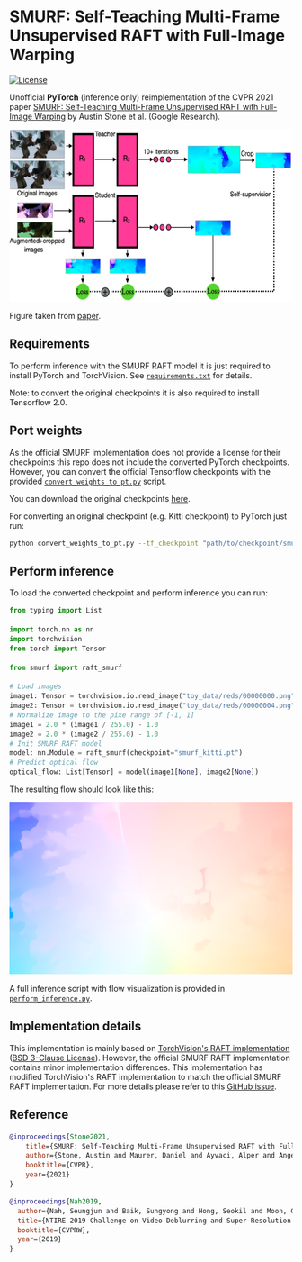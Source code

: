 # SMURF: Self-Teaching Multi-Frame Unsupervised RAFT with Full-Image Warping

[![License](https://img.shields.io/badge/License-CC--BY--4.0-yellow)](LICENSE)

Unofficial **PyTorch** (inference only) reimplementation of the CVPR 2021
paper [SMURF: Self-Teaching Multi-Frame Unsupervised RAFT with Full-Image Warping](https://arxiv.org/abs/2105.07014)
by Austin Stone et al. (Google Research).

<p align="center">
  <img src="github/smurf_fig.png"  alt="1" width = 674px height = 306px >
</p>

Figure taken from [paper](https://arxiv.org/pdf/2105.07014.pdf).

## Requirements

To perform inference with the SMURF RAFT model it is just required to install PyTorch and TorchVision.
See [`requirements.txt`](requirements.txt) for details.

Note: to convert the original checkpoints it is also required to install Tensorflow 2.0.

## Port weights

As the official SMURF implementation does not provide a license for their checkpoints this repo does not include the
converted PyTorch checkpoints. However, you can convert the official Tensorflow checkpoints with the
provided [`convert_weights_to_pt.py`](convert_weights_to_pt.py) script.

You can download the original checkpoints [here](https://github.com/google-research/google-research/tree/master/smurf).

For converting an original checkpoint (e.g. Kitti checkpoint) to PyTorch just run:

```bash
python convert_weights_to_pt.py --tf_checkpoint "path/to/checkpoint/smurf-kitti-smurf-ckpt-31" --pt_checkpoint_path "smurf_kitti.pt"
```

## Perform inference

To load the converted checkpoint and perform inference you can run:

```python
from typing import List

import torch.nn as nn
import torchvision
from torch import Tensor

from smurf import raft_smurf

# Load images
image1: Tensor = torchvision.io.read_image("toy_data/reds/00000000.png", mode=torchvision.io.ImageReadMode.RGB)
image2: Tensor = torchvision.io.read_image("toy_data/reds/00000004.png", mode=torchvision.io.ImageReadMode.RGB)
# Normalize image to the pixe range of [-1, 1]
image1 = 2.0 * (image1 / 255.0) - 1.0
image2 = 2.0 * (image2 / 255.0) - 1.0
# Init SMURF RAFT model
model: nn.Module = raft_smurf(checkpoint="smurf_kitti.pt")
# Predict optical flow
optical_flow: List[Tensor] = model(image1[None], image2[None])
```

The resulting flow should look like this:

<p align="center">
  <img src="github/optical_flow.png"  alt="1" width = 674px height = 306px >
</p>

A full inference script with flow visualization is provided in [`perform_inference.py`](perform_inference.py).

## Implementation details

This implementation is mainly based on
[TorchVision's RAFT implementation](https://github.com/pytorch/vision/blob/main/torchvision/models/optical_flow/raft.py)
([BSD 3-Clause License](https://github.com/pytorch/vision/blob/main/LICENSE)). However, the official SMURF RAFT
implementation contains minor implementation differences. This implementation has modified TorchVision's RAFT
implementation to match the official SMURF RAFT implementation. For more details please refer to
this [GitHub issue](https://github.com/google-research/google-research/issues/1883).

## Reference

```bibtex
@inproceedings{Stone2021,
    title={SMURF: Self-Teaching Multi-Frame Unsupervised RAFT with Full-Image Warping},
    author={Stone, Austin and Maurer, Daniel and Ayvaci, Alper and Angelova, Anelia and Jonschkowski, Rico},
    booktitle={CVPR},
    year={2021}
}
```

```bibtex
@inproceedings{Nah2019,
  author={Nah, Seungjun and Baik, Sungyong and Hong, Seokil and Moon, Gyeongsik and Son, Sanghyun and Timofte, Radu and Lee, Kyoung Mu},
  title={NTIRE 2019 Challenge on Video Deblurring and Super-Resolution: Dataset and Study},
  booktitle={CVPRW},
  year={2019}
}
```